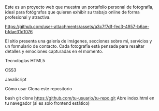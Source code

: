 Este es un proyecto web que muestra un portafolio personal de fotografía, ideal para fotógrafos que quieren exhibir su trabajo online de forma profesional y atractiva.



https://github.com/user-attachments/assets/a3c7f7df-fec3-4957-b6ae-bfdae31d1076




El sitio presenta una galería de imágenes, secciones sobre mí, servicios y un formulario de contacto. Cada fotografía está pensada para resaltar detalles y emociones capturadas en el momento.

Tecnologías
HTML5

CSS3

JavaScript


Cómo usar
Clona este repositorio

bash
git clone https://github.com/tu-usuario/tu-repo.git
Abre index.html en tu navegador (si es solo frontend estático)
